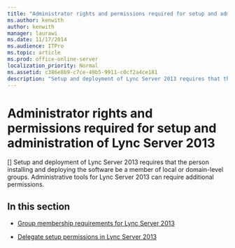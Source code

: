 ```yaml
---
title: "Administrator rights and permissions required for setup and administration of Lync Server 2013"
ms.author: kenwith
author: kenwith
manager: laurawi
ms.date: 11/17/2014
ms.audience: ITPro
ms.topic: article
ms.prod: office-online-server
localization_priority: Normal
ms.assetid: c386e8b9-c7ce-49b5-9911-c0cf2a4ce181
description: "Setup and deployment of Lync Server 2013 requires that the person installing and deploying the software be a member of local or domain-level groups. Administrative tools for Lync Server 2013 can require additional permissions."
---
```


# Administrator rights and permissions required for setup and administration of Lync Server 2013
[]
Setup and deployment of Lync Server 2013 requires that the person installing and deploying the software be a member of local or domain-level groups. Administrative tools for Lync Server 2013 can require additional permissions.
  
## In this section

- [Group membership requirements for Lync Server 2013](group-membership-requirements.md)
    
- [Delegate setup permissions in Lync Server 2013](delegate-setup-permissions.md)
    

